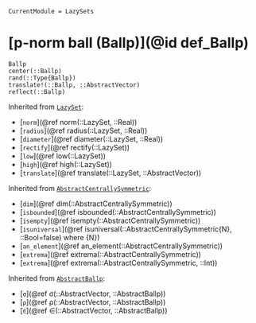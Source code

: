 ```@meta
CurrentModule = LazySets
```

# [p-norm ball (Ballp)](@id def_Ballp)

```@docs
Ballp
center(::Ballp)
rand(::Type{Ballp})
translate!(::Ballp, ::AbstractVector)
reflect(::Ballp)
```
Inherited from [`LazySet`](@ref):
* [`norm`](@ref norm(::LazySet, ::Real))
* [`radius`](@ref radius(::LazySet, ::Real))
* [`diameter`](@ref diameter(::LazySet, ::Real))
* [`rectify`](@ref rectify(::LazySet))
* [`low`](@ref low(::LazySet))
* [`high`](@ref high(::LazySet))
* [`translate`](@ref translate(::LazySet, ::AbstractVector))

Inherited from [`AbstractCentrallySymmetric`](@ref):
* [`dim`](@ref dim(::AbstractCentrallySymmetric))
* [`isbounded`](@ref isbounded(::AbstractCentrallySymmetric))
* [`isempty`](@ref isempty(::AbstractCentrallySymmetric))
* [`isuniversal`](@ref isuniversal(::AbstractCentrallySymmetric{N}, ::Bool=false) where {N})
* [`an_element`](@ref an_element(::AbstractCentrallySymmetric))
* [`extrema`](@ref extrema(::AbstractCentrallySymmetric))
* [`extrema`](@ref extrema(::AbstractCentrallySymmetric, ::Int))

Inherited from [`AbstractBallp`](@ref):
* [`σ`](@ref σ(::AbstractVector, ::AbstractBallp))
* [`ρ`](@ref ρ(::AbstractVector, ::AbstractBallp))
* [`∈`](@ref ∈(::AbstractVector, ::AbstractBallp))
